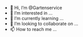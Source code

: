 - 👋 Hi, I’m @Gartenservice
- 👀 I’m interested in ...
- 🌱 I’m currently learning ...
- 💞️ I’m looking to collaborate on ...
- 📫 How to reach me ...

<!---
Gartenservice/Gartenservice is a ✨ special ✨ repository because its `README.md` (this file) appears on your GitHub profile.
You can click the Preview link to take a look at your changes.
--->
